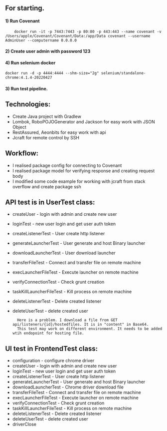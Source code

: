 ## **For starting.**

#### 1) Run Covenant

        docker run -it -p 7443:7443 -p 80:80 -p 443:443 --name covenant -v /Users/apple/Covenant/Covenant/Data:/app/Data covenant --username AdminUser --computername 0.0.0.0

#### 2) Create user admin with password 123

#### 4) Run selenium docker
    docker run -d -p 4444:4444 --shm-size="2g" selenium/standalone-chrome:4.1.4-20220427

#### 3) Run test pipeline.



## Technologies:
* Create Java project with Gradlew
* Lombok, RoboPOJOGenerator and Jackson for easy work with JSON Object
* RestAssured, Aeonbits for easy work with api
* Jcraft for remote control by SSH

## Workflow:
* I realised package config for connecting to Covenant
* I realised package model for verifying response and creating request body
* I modified some code example for working with jcraft from stack overflow and create package ssh

## API test is in UserTest class:
* createUser - login with admin and create new user
* loginTest - new user login and get user auth token
* createListenerTest - User create http listener
* generateLauncherTest - User generate and host Binary launcher
* downloadLauncherTest - User download launcher
* transferFileTest - Connect and transfer file on remote machine
* execLauncherFileTest - Execute launcher on remote machine
* verifyConnectionTest - Check grunt creation
* taskKillLauncherFileTest - Kill process on remote machine
* deleteListenerTest - Delete created listener
* deleteUserTest - delete created user

        Here is a problem. I download a file from GET api/listeners/{id}/hostedfiles. It is in "content" in Base64.
        This test may work on different environment. It needs to be added wtih endopoint for hosting file.

## UI test in FrontendTest class:
* configuration - configure chrome driver
* createUser - login with admin and create new user
* loginTest - new user login and get user auth token
* createListenerTest - User create http listener
* generateLauncherTest - User generate and host Binary launcher
* downloadLauncherTest - Chrome driver download file
* transferFileTest - Connect and transfer file on remote machine
* execLauncherFileTest - Execute launcher on remote machine
* verifyConnectionTest - Check grunt creation
* taskKillLauncherFileTest - Kill process on remote machine
* deleteListenerTest - Delete created listener
* deleteUserTest - delete created user
* driverClose
 
